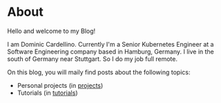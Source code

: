# About


Hello and welcome to my Blog!

I am Dominic Cardellino. Currently I'm a Senior Kubernetes Engineer at a Software Engineering company based in Hamburg, Germany.
I live in the south of Germany near Stuttgart. So I do my job full remote.

<!--more--> 

On this blog, you will maily find posts about the following topics:

* Personal projects (in [projects](/categories/))
* Tutorials (in [tutorials](/categories/))

